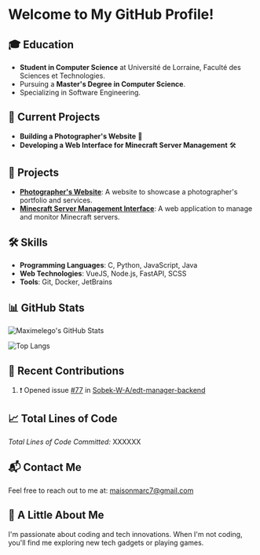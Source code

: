 # Welcome to My GitHub Profile!

## 🎓 Education

- **Student in Computer Science** at Université de Lorraine, Faculté des Sciences et Technologies.
- Pursuing a **Master's Degree in Computer Science**.
- Specializing in Software Engineering.

## 💼 Current Projects

- **Building a Photographer's Website** 📸
- **Developing a Web Interface for Minecraft Server Management** 🛠️

## 🚀 Projects

- **[Photographer's Website](#)**: A website to showcase a photographer's portfolio and services.
- **[Minecraft Server Management Interface](#)**: A web application to manage and monitor Minecraft servers.

## 🛠️ Skills

- **Programming Languages**: C, Python, JavaScript, Java
- **Web Technologies**: VueJS, Node.js, FastAPI, SCSS
- **Tools**: Git, Docker, JetBrains

## 📊 GitHub Stats

![Maximelego's GitHub Stats](https://github-readme-stats-kappa-ten-79.vercel.app/api?username=Maximelego&show_icons=true&count_private=true&include_all_commits=true&hide_rank=true&theme=darcula)

![Top Langs](https://github-readme-stats-kappa-ten-79.vercel.app/api/top-langs/?username=Maximelego&count_private=true&theme=darcula&layout=compact)

## 📝 Recent Contributions

<!--START_SECTION:activity-->
1. ❗ Opened issue [#77](https://github.com/Sobek-W-A/edt-manager-backend/issues/77) in [Sobek-W-A/edt-manager-backend](https://github.com/Sobek-W-A/edt-manager-backend)
<!--END_SECTION:activity-->

## 📈 Total Lines of Code

*Total Lines of Code Committed:* XXXXXX

## 📬 Contact Me

Feel free to reach out to me at: [maisonmarc7@gmail.com](mailto:maisonmarc7@gmail.com)
<!--
## 🏆 Achievements

- **Certified [Certification Name]**
- **Winner of [Hackathon/Competition Name]**
-->

## 👋 A Little About Me

I'm passionate about coding and tech innovations. When I'm not coding, you'll find me exploring new tech gadgets or playing games.

